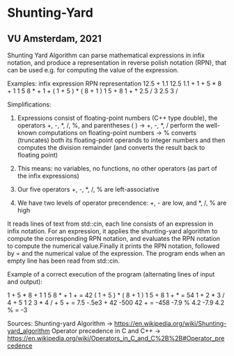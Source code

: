 # Shunting-Yard
## VU Amsterdam, 2021
Shunting Yard Algorithm can parse mathematical expressions in infix notation, and produce a representation in reverse polish notation (RPN), that can be used e.g. for computing the value of the expression.

Examples:
infix expression	      RPN representation
12.5 + 1.1	            12.5 1.1 +
1 + 5 * 8 + 1	          1 5 8 * + 1 +
( 1 + 5 ) * ( 8 + 1 )	  1 5 + 8 1 + * 
2.5 / 3	                2.5 3 /


Simplifications:

1. Expressions consist of floating-point numbers (C++ type double), the operators +, -, *, /, %, and parentheses ( )
  -> +, -, *, / perform the well-known computations on floating-point numbers
  -> % converts (truncates) both its floating-point operands to integer numbers and then computes the division remainder (and converts the result back to floating point)
  
2. This means: no variables, no functions, no other operators (as part of the infix expressions)
3. Our five operators +, -, *, /, % are left-associative
4. We have two levels of operator precendence: +, - are low, and *, /, % are high

It reads lines of text from std::cin, each line consists of an expression in infix notation. For an expression, it applies the shunting-yard algorithm to compute the corresponding RPN notation, and evaluates the RPN notation to compute the numerical value.Finally it prints the RPN notation, followed by = and the numerical value of the expression. The program ends when an empty line has been read from std::cin.

Example of a correct execution of the program (alternating lines of input and output):

1 + 5 * 8 + 1
1 5 8 * + 1 + = 42
( 1 + 5 ) * ( 8 + 1 )
1 5 + 8 1 + * = 54
1 + 2 * 3 / 4 + 5
1 2 3 * 4 / + 5 + = 7.5
-.5e3 + 42
-500 42 + = -458
-7.9 % 4.2
-7.9 4.2 % = -3



Sources: 
Shunting-yard Algorithm           -> https://en.wikipedia.org/wiki/Shunting-yard_algorithm
Operator precedence in C and C++  -> https://en.wikipedia.org/wiki/Operators_in_C_and_C%2B%2B#Operator_precedence

